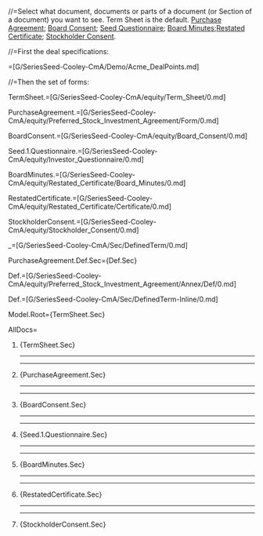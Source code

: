 
//=Select what document, documents or parts of a document (or Section of a document) you want to see. Term Sheet is the default. <a href="index.php?action=doc&file=G/SeriesSeed-Cooley-CmA/Demo/Acme_Equity_ClosingBinder.md&key=PurchaseAgreement.Sec">Purchase Agreement</a>; <a href="index.php?action=doc&file=G/SeriesSeed-Cooley-CmA/Demo/Acme_Equity_ClosingBinder.md&key=BoardConsent.Sec">Board Consent</a>; <a href="index.php?action=doc&file=G/SeriesSeed-Cooley-CmA/Demo/Acme_Equity_ClosingBinder.md&key=Seed.1.Questionnaire.Sec">Seed Questionnaire</a>; <a href="index.php?action=doc&file=G/SeriesSeed-Cooley-CmA/Demo/Acme_Equity_ClosingBinder.md&key=BoardMinutes.Sec">Board Minutes</a>;<a href="index.php?action=doc&file=G/SeriesSeed-Cooley-CmA/Demo/Acme_Equity_ClosingBinder.md&key=RestatedCertificate.Sec">Restated Certificate</a>; <a href="index.php?action=doc&file=G/SeriesSeed-Cooley-CmA/Demo/Acme_Equity_ClosingBinder.md&key=StockholderConsent.Sec">Stockholder Consent</a>.

//=First the deal specifications:
 
=[G/SeriesSeed-Cooley-CmA/Demo/Acme_DealPoints.md]

//=Then the set of forms:

TermSheet.=[G/SeriesSeed-Cooley-CmA/equity/Term_Sheet/0.md]

PurchaseAgreement.=[G/SeriesSeed-Cooley-CmA/equity/Preferred_Stock_Investment_Agreement/Form/0.md]

BoardConsent.=[G/SeriesSeed-Cooley-CmA/equity/Board_Consent/0.md]

Seed.1.Questionnaire.=[G/SeriesSeed-Cooley-CmA/equity/Investor_Questionnaire/0.md]

BoardMinutes.=[G/SeriesSeed-Cooley-CmA/equity/Restated_Certificate/Board_Minutes/0.md]

RestatedCertificate.=[G/SeriesSeed-Cooley-CmA/equity/Restated_Certificate/Certificate/0.md]

StockholderConsent.=[G/SeriesSeed-Cooley-CmA/equity/Stockholder_Consent/0.md]

_=[G/SeriesSeed-Cooley-CmA/Sec/DefinedTerm/0.md]

PurchaseAgreement.Def.Sec={Def.Sec}

Def.=[G/SeriesSeed-Cooley-CmA/equity/Preferred_Stock_Investment_Agreement/Annex/Def/0.md]

Def.=[G/SeriesSeed-Cooley-CmA/Sec/DefinedTerm-Inline/0.md]  


Model.Root={TermSheet.Sec}  

AllDocs=<ol><li>{TermSheet.Sec}<hr><hr><li>{PurchaseAgreement.Sec}<hr><hr><li>{BoardConsent.Sec}<hr><hr><li>{Seed.1.Questionnaire.Sec}<hr><hr><li>{BoardMinutes.Sec}<hr><hr><li>{RestatedCertificate.Sec}<hr><hr><li>{StockholderConsent.Sec}</ol>
